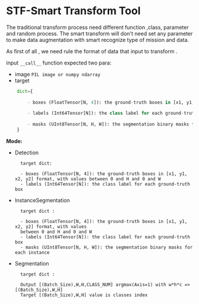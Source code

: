 <!--
 Copyright 2020 winshare
 
 Licensed under the Apache License, Version 2.0 (the "License");
 you may not use this file except in compliance with the License.
 You may obtain a copy of the License at
 
     http://www.apache.org/licenses/LICENSE-2.0
 
 Unless required by applicable law or agreed to in writing, software
 distributed under the License is distributed on an "AS IS" BASIS,
 WITHOUT WARRANTIES OR CONDITIONS OF ANY KIND, either express or implied.
 See the License for the specific language governing permissions and
 limitations under the License.
-->


# STF-Smart Transform Tool
The traditional transform process need different function ,class, parameter and random process. The smart transform will don't need set any parameter to make data augmentation with smart recognize type of mission and data.

As first of all , we need rule the format of data that input to transform . 

input `__call__` function expected two para:  
* image
`PIL image or numpy ndarray` 
* target
```python
    dict={
        
        - boxes (FloatTensor[N, 4]): the ground-truth boxes in [x1, y1, x2, y2] format, with values between 0 and H and 0 and W
        
        - labels (Int64Tensor[N]): the class label for each ground-truth box
        
        - masks (UInt8Tensor[N, H, W]): the segmentation binary masks for each instance
    }
```
**Mode:**
* Detection


        target dict:

        - boxes (FloatTensor[N, 4]): the ground-truth boxes in [x1, y1, x2, y2] format, with values between 0 and H and 0 and W
        - labels (Int64Tensor[N]): the class label for each ground-truth box
* InstanceSegmentation


        target dict :

        - boxes (FloatTensor[N, 4]): the ground-truth boxes in [x1, y1, x2, y2] format, with values
        between 0 and H and 0 and W
        - labels (Int64Tensor[N]): the class label for each ground-truth box
        - masks (UInt8Tensor[N, H, W]): the segmentation binary masks for each instance
* Segmentation


        target dict :
        
        Output [(Batch_Size),W,H,CLASS_NUM] argmax(Axis=1) with w*h*c => [(Batch_Size),W,H]
        Target [(Batch_Size),W,H] value is classes index